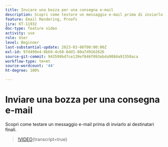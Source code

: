 ```yaml
---
title: Inviare una bozza per una consegna e-mail
description: Scopri come testare un messaggio e-mail prima di inviarlo ai destinatari finali.
feature: Email Rendering, Proofs
jira: KT-11932
doc-type: feature video
activity: use
role: User
level: Beginner
last-substantial-update: 2023-03-06T00:00:00Z
exl-id: 97d499e4-8bb9-4c68-8dd1-80a7d9162626
source-git-commit: 943599bd7ce139ef846f093ebda9084a91550aca
workflow-type: tm+mt
source-wordcount: '44'
ht-degree: 100%

---
```


# Inviare una bozza per una consegna e-mail

Scopri come testare un messaggio e-mail prima di inviarlo ai destinatari finali.

>[!VIDEO](https://video.tv.adobe.com/v/3416038/?learn=on){transcript=true}

